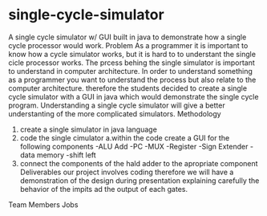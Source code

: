 # single-cycle-simulator
A single cycle simulator w/ GUI built in java to demonstrate how a single cycle processor would work.
Problem 
As a programmer it is important to know how a cycle simulator works, but it is hard to to understant the single cicle processor works.
The prcess behing the single simulator is important to understand in computer architecture.
In order to understand something as a programmer you want to understand the process but also relate to the computer architecture.
therefore the students decided to create a single cycle simulator with a GUI in java which would 
demonstrate the single cycle program. Understanding a single cycle simulator will give a better understanting 
of the more complicated simulators.
Methodology 
 1. create a single simulator in java language 
 2. code the single cimulator
	a.within the code create a GUI for the following components
		-ALU Add
		-PC 
		-MUX 
		-Register
		-Sign Extender
		-data memory
		-shift left
 3. connect the components of the hald adder to the apropriate component 
Deliverables 
  our project involves coding therefore we will have a demonstration of the design during 
presentation explaining carefully the behavior of the impits ad the output of 
each gates.

Team Members Jobs 